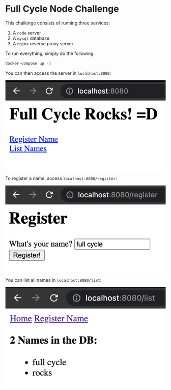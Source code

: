 # Full Cycle Node Challenge

This challenge consists of running three services:
1. A `node` server
1. A `mysql` database
1. A `nginx` reverse proxy server

To run everything, simply do the following:

```sh
docker-compose up -d
```

You can then access the server in `localhost:8080`:

![localhost:8080](images/home.png)

To register a name, access `localhost:8080/register`:

![localhost:8080/register](images/register.png)

You can list all names in `localhost:8080/list`:

![localhost:8080/list](images/list.png)